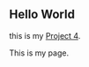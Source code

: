 ## Hello World

this is my [Project 4](https://uo-cit.github.io/project-4-raffoe/).

This is my page.
